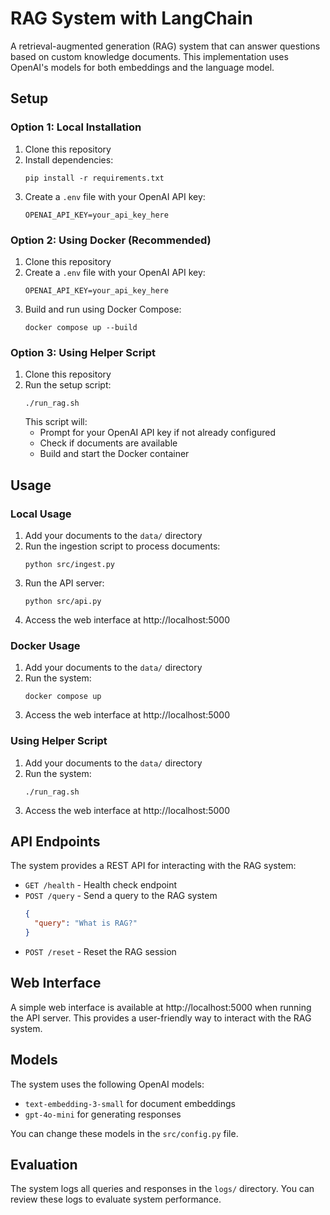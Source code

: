 # RAG System with LangChain

A retrieval-augmented generation (RAG) system that can answer questions based on custom knowledge documents. This implementation uses OpenAI's models for both embeddings and the language model.

## Setup

### Option 1: Local Installation

1. Clone this repository
2. Install dependencies:
   ```
   pip install -r requirements.txt
   ```
3. Create a `.env` file with your OpenAI API key:
   ```
   OPENAI_API_KEY=your_api_key_here
   ```

### Option 2: Using Docker (Recommended)

1. Clone this repository
2. Create a `.env` file with your OpenAI API key:
   ```
   OPENAI_API_KEY=your_api_key_here
   ```
3. Build and run using Docker Compose:
   ```
   docker compose up --build
   ```

### Option 3: Using Helper Script

1. Clone this repository
2. Run the setup script:
   ```
   ./run_rag.sh
   ```
   This script will:
   - Prompt for your OpenAI API key if not already configured
   - Check if documents are available
   - Build and start the Docker container

## Usage

### Local Usage

1. Add your documents to the `data/` directory
2. Run the ingestion script to process documents:
   ```
   python src/ingest.py
   ```
3. Run the API server:
   ```
   python src/api.py
   ```
4. Access the web interface at http://localhost:5000

### Docker Usage

1. Add your documents to the `data/` directory
2. Run the system:
   ```
   docker compose up
   ```
3. Access the web interface at http://localhost:5000

### Using Helper Script

1. Add your documents to the `data/` directory
2. Run the system:
   ```
   ./run_rag.sh
   ```
3. Access the web interface at http://localhost:5000

## API Endpoints

The system provides a REST API for interacting with the RAG system:

- `GET /health` - Health check endpoint
- `POST /query` - Send a query to the RAG system
  ```json
  {
    "query": "What is RAG?"
  }
  ```
- `POST /reset` - Reset the RAG session

## Web Interface

A simple web interface is available at http://localhost:5000 when running the API server. This provides a user-friendly way to interact with the RAG system.

## Models

The system uses the following OpenAI models:
- `text-embedding-3-small` for document embeddings
- `gpt-4o-mini` for generating responses

You can change these models in the `src/config.py` file.

## Evaluation

The system logs all queries and responses in the `logs/` directory. You can review these logs to evaluate system performance. 